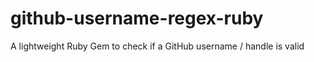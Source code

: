 # github-username-regex-ruby
A lightweight Ruby Gem to check if a GitHub username / handle is valid

